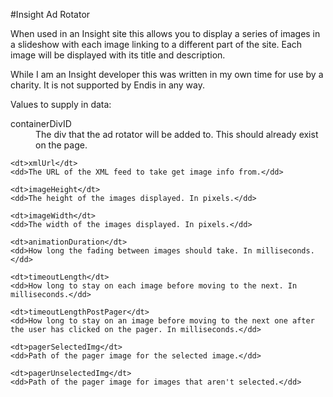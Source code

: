 #Insight Ad Rotator

When used in an Insight site this allows you to display a series of images in a slideshow with each image linking to a different part of the site. Each image will be displayed with its title and description.

While I am an Insight developer this was written in my own time for use by a charity. It is not supported by Endis in any way.

Values to supply in data:

<dl>
	<dt>containerDivID</dt>
	<dd>The div that the ad rotator will be added to. This should already exist on the page.</dd>
	
	<dt>xmlUrl</dt>
	<dd>The URL of the XML feed to take get image info from.</dd>
	
	<dt>imageHeight</dt>
	<dd>The height of the images displayed. In pixels.</dd>
	
	<dt>imageWidth</dt>
	<dd>The width of the images displayed. In pixels.</dd>
	
	<dt>animationDuration</dt>
	<dd>How long the fading between images should take. In milliseconds.</dd>
	
	<dt>timeoutLength</dt>
	<dd>How long to stay on each image before moving to the next. In milliseconds.</dd>
	
	<dt>timeoutLengthPostPager</dt>
	<dd>How long to stay on an image before moving to the next one after the user has clicked on the pager. In milliseconds.</dd>
	
	<dt>pagerSelectedImg</dt>
	<dd>Path of the pager image for the selected image.</dd>
	
	<dt>pagerUnselectedImg</dt>
	<dd>Path of the pager image for images that aren't selected.</dd>
</dl>
